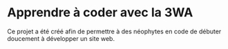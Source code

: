 # Apprendre à coder avec la 3WA 

Ce projet a été créé afin de permettre à des néophytes en code de débuter doucement à développer un site web.